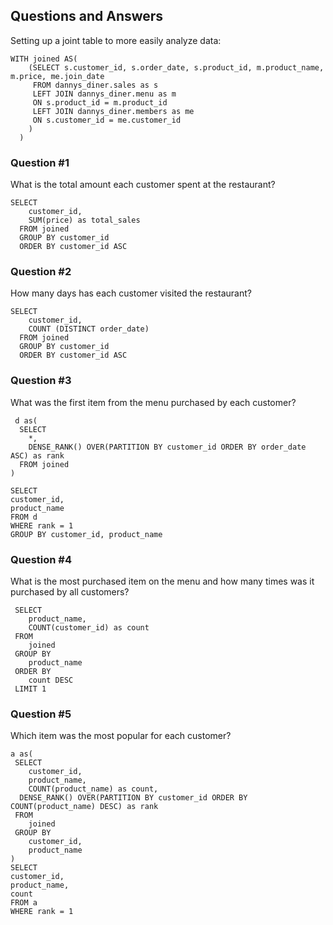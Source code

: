 ## Questions and Answers
Setting up a joint table to more easily analyze data:
```
WITH joined AS(
	(SELECT s.customer_id, s.order_date, s.product_id, m.product_name, m.price, me.join_date
     FROM dannys_diner.sales as s
     LEFT JOIN dannys_diner.menu as m
     ON s.product_id = m.product_id
     LEFT JOIN dannys_diner.members as me
     ON s.customer_id = me.customer_id
    )
  )
```
### Question #1
What is the total amount each customer spent at the restaurant?
```
SELECT 
  	customer_id,
    SUM(price) as total_sales
  FROM joined
  GROUP BY customer_id
  ORDER BY customer_id ASC
```
### Question #2
How many days has each customer visited the restaurant?
```
SELECT 
  	customer_id,
    COUNT (DISTINCT order_date)
  FROM joined
  GROUP BY customer_id
  ORDER BY customer_id ASC
```
### Question #3
What was the first item from the menu purchased by each customer?
```
 d as(
  SELECT 
  	*,
    DENSE_RANK() OVER(PARTITION BY customer_id ORDER BY order_date ASC) as rank
  FROM joined
)

SELECT 
customer_id,
product_name
FROM d
WHERE rank = 1
GROUP BY customer_id, product_name
```
### Question #4
What is the most purchased item on the menu and how many times was it purchased by all customers?
```
 SELECT
 	product_name,
    COUNT(customer_id) as count
 FROM
 	joined
 GROUP BY
 	product_name
 ORDER BY
 	count DESC
 LIMIT 1
```
### Question #5
Which item was the most popular for each customer?
```
a as(
 SELECT
 	customer_id,
 	product_name,
    COUNT(product_name) as count,
  DENSE_RANK() OVER(PARTITION BY customer_id ORDER BY COUNT(product_name) DESC) as rank
 FROM
 	joined
 GROUP BY
 	customer_id,
    product_name
)
SELECT
customer_id,
product_name,
count
FROM a
WHERE rank = 1
```

